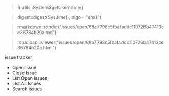 
> R.utils::System$getUsername()

> digest::digest(Sys.time(), algo = "sha1")

> rmarkdown::render("issues/open/68a7798c5fbafaddc110726b47413ce36784b20a.md")

> rstudioapi::viewer("issues/open/68a7798c5fbafaddc110726b47413ce36784b20a.html")


issue tracker
* Open Issue
* Close Issue
* List Open Issues
* List All Issues
* Search issues
